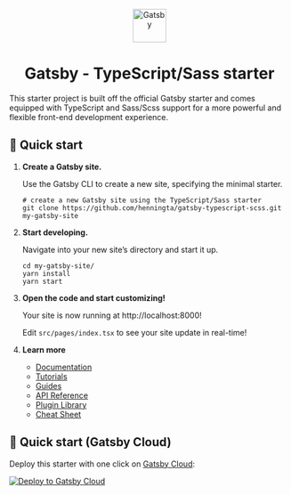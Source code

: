 <p align="center">
  <a href="https://www.gatsbyjs.com">
    <img alt="Gatsby" src="https://www.gatsbyjs.com/Gatsby-Monogram.svg" width="60" />
  </a>
</p>
<h1 align="center">
  Gatsby - TypeScript/Sass starter
</h1>

This starter project is built off the official Gatsby starter and comes equipped with TypeScript and Sass/Scss support for a more powerful and flexible front-end development experience.

## 🚀 Quick start

1.  **Create a Gatsby site.**

    Use the Gatsby CLI to create a new site, specifying the minimal starter.

    ```shell
    # create a new Gatsby site using the TypeScript/Sass starter
    git clone https://github.com/henningta/gatsby-typescript-scss.git my-gatsby-site
    ```

2.  **Start developing.**

    Navigate into your new site’s directory and start it up.

    ```shell
    cd my-gatsby-site/
    yarn install
    yarn start
    ```

3.  **Open the code and start customizing!**

    Your site is now running at http://localhost:8000!

    Edit `src/pages/index.tsx` to see your site update in real-time!

4.  **Learn more**

    - [Documentation](https://www.gatsbyjs.com/docs)
    - [Tutorials](https://www.gatsbyjs.com/tutorial)
    - [Guides](https://www.gatsbyjs.com/tutorial)
    - [API Reference](https://www.gatsbyjs.com/docs/api-reference)
    - [Plugin Library](https://www.gatsbyjs.com/plugins?utm_source=starter&utm_medium=readme&utm_campaign=minimal-starter)
    - [Cheat Sheet](https://www.gatsbyjs.com/docs/cheat-sheet)

## 🚀 Quick start (Gatsby Cloud)

Deploy this starter with one click on [Gatsby Cloud](https://www.gatsbyjs.com/cloud/):

[<img src="https://www.gatsbyjs.com/deploynow.svg" alt="Deploy to Gatsby Cloud">](https://www.gatsbyjs.com/dashboard/deploynow?url=https://github.com/gatsbyjs/gatsby-starter-minimal)

